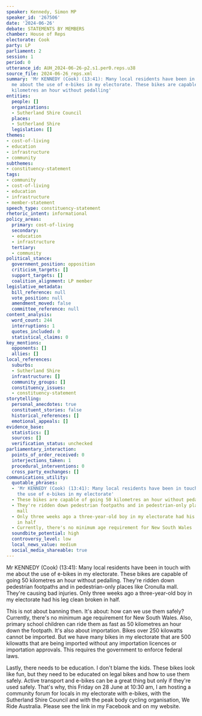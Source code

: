 ```yaml
---
speaker: Kennedy, Simon MP
speaker_id: '267506'
date: '2024-06-26'
debate: STATEMENTS BY MEMBERS
chamber: House of Reps
electorate: Cook
party: LP
parliament: 2
session: 1
period: 0
utterance_id: AUH_2024-06-26-p2.s1.per0.reps.u38
source_file: 2024-06-26_reps.xml
summary: 'Mr KENNEDY (Cook) (13:41): Many local residents have been in touch with
  me about the use of e-bikes in my electorate. These bikes are capable of going 50
  kilometres an hour without pedalling'
entities:
  people: []
  organizations:
  - Sutherland Shire Council
  places:
  - Sutherland Shire
  legislation: []
themes:
- cost-of-living
- education
- infrastructure
- community
subthemes:
- constituency-statement
tags:
- community
- cost-of-living
- education
- infrastructure
- member-statement
speech_type: constituency-statement
rhetoric_intent: informational
policy_areas:
  primary: cost-of-living
  secondary:
  - education
  - infrastructure
  tertiary:
  - community
political_stance:
  government_position: opposition
  criticism_targets: []
  support_targets: []
  coalition_alignment: LP member
legislative_metadata:
  bill_reference: null
  vote_position: null
  amendment_moved: false
  committee_reference: null
content_analysis:
  word_count: 244
  interruptions: 1
  quotes_included: 0
  statistical_claims: 0
key_mentions:
  opponents: []
  allies: []
local_references:
  suburbs:
  - Sutherland Shire
  infrastructure: []
  community_groups: []
  constituency_issues:
  - constituency-statement
storytelling:
  personal_anecdotes: true
  constituent_stories: false
  historical_references: []
  emotional_appeals: []
evidence_base:
  statistics: []
  sources: []
  verification_status: unchecked
parliamentary_interaction:
  points_of_order_received: 0
  interjections_taken: 1
  procedural_interventions: 0
  cross_party_exchanges: []
communications_utility:
  quotable_phrases:
  - 'Mr KENNEDY (Cook) (13:41): Many local residents have been in touch with me about
    the use of e-bikes in my electorate'
  - These bikes are capable of going 50 kilometres an hour without pedalling
  - They're ridden down pedestrian footpaths and in pedestrian-only places like Cronulla
    mall
  - Only three weeks ago a three-year-old boy in my electorate had his leg clean broken
    in half
  - Currently, there's no minimum age requirement for New South Wales
  soundbite_potential: high
  controversy_level: low
  local_news_value: medium
  social_media_shareable: true
---
```


Mr KENNEDY (Cook) (13:41): Many local residents have been in touch with me about the use of e-bikes in my electorate. These bikes are capable of going 50 kilometres an hour without pedalling. They're ridden down pedestrian footpaths and in pedestrian-only places like Cronulla mall. They're causing bad injuries. Only three weeks ago a three-year-old boy in my electorate had his leg clean broken in half.

This is not about banning then. It's about: how can we use them safely? Currently, there's no minimum age requirement for New South Wales. Also, primary school children can ride them as fast as 50 kilometres an hour down the footpath. It's also about importation. Bikes over 250 kilowatts cannot be imported. But we have many bikes in my electorate that are 500 kilowatts that are being imported without any importation licences or importation approvals. This requires the government to enforce federal laws.

Lastly, there needs to be education. I don't blame the kids. These bikes look like fun, but they need to be educated on legal bikes and how to use them safely. Active transport and e-bikes can be a great thing but only if they're used safely. That's why, this Friday on 28 June at 10:30 am, I am hosting a community forum for locals in my electorate with e-bikes, with the Sutherland Shire Council and with the peak body cycling organisation, We Ride Australia. Please see the link in my Facebook and on my website.
